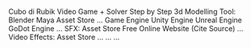 Cubo di Rubik Video Game + Solver Step by Step
3d Modelling Tool:
Blender
Maya
Asset Store
…
Game Engine
Unity Engine
Unreal Engine
GoDot Engine
…
SFX:
Asset Store
Free Online Website (Cite Source)
…
Video Effects:
Asset Store
…
…
…
